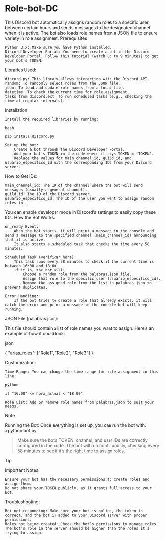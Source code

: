 # Role-bot-DC
This Discord bot automatically assigns random roles to a specific user between certain hours and sends messages to the designated channel when it is active. The bot also loads role names from a JSON file to ensure variety in role assignment.
Prerequisites

    Python 3.x: Make sure you have Python installed.
    Discord Developer Portal: You need to create a bot in the Discord Developer Portal. Follow this tutorial (watch up to 9 minutes) to get your bot’s TOKEN.

Libraries Used:

    discord.py: This library allows interaction with the Discord API.
    random: To randomly select roles from the JSON file.
    json: To load and update role names from a local file.
    datetime: To check the current time for role assignment.
    tasks from discord.ext: To run scheduled tasks (e.g., checking the time at regular intervals).

Installation

    Install the required libraries by running:

    bash

    pip install discord.py

    Set up the bot:
        Create a bot through the Discord Developer Portal.
        Add your bot’s TOKEN in the code where it says TOKEN = 'TOKEN'.
        Replace the values for main_channel_id, guild_id, and usuario_especifico_id with the corresponding IDs from your Discord server.

How to Get IDs:

    main_channel_id: The ID of the channel where the bot will send messages (usually a general channel).
    guild_id: The ID of the Discord server.
    usuario_especifico_id: The ID of the user you want to assign random roles to.

You can enable developer mode in Discord’s settings to easily copy these IDs.
How the Bot Works:

    on_ready Event:
        When the bot starts, it will print a message in the console and send a message to the specified channel (main_channel_id) announcing that it is active.
        It also starts a scheduled task that checks the time every 58 minutes.

    Scheduled Task (verificar_hora):
        This task runs every 58 minutes to check if the current time is between 16:00 and 18:00.
        If it is, the bot will:
            Choose a random role from the palabras.json file.
            Assign that role to the specific user (usuario_especifico_id).
            Remove the assigned role from the list in palabras.json to prevent duplicates.

    Error Handling:
        If the bot tries to create a role that already exists, it will catch the error and print a message in the console but will keep running.

JSON File (palabras.json):

This file should contain a list of role names you want to assign. Here’s an example of how it could look:

json

{
  "arias_roles": ["Role1", "Role2", "Role3"]
}

Customization:

    Time Range: You can change the time range for role assignment in this line:

    python

    if "16:00" <= hora_actual < "18:00":

    Role List: Add or remove role names from palabras.json to suit your needs.
>[!NOTE]
>Running the Bot:
>Once everything is set up, you can run the bot with:
    >python bot.py

>Make sure the bot’s TOKEN, channel, and user IDs are correctly configured in the code. The bot will run continuously, checking every 58 minutes to see if it’s the right time to assign roles.

>[!TIP]
>Important Notes:

    Ensure your bot has the necessary permissions to create roles and assign them.
    Do not share your TOKEN publicly, as it grants full access to your bot.

Troubleshooting:

    Bot not responding: Make sure your bot is online, the token is correct, and the bot is added to your Discord server with proper permissions.
    Roles not being created: Check the bot’s permissions to manage roles. The bot’s role in the server should be higher than the roles it’s trying to assign.
